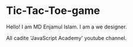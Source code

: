 # Tic-Tac-Toe-game
Hello! I am MD Enjamul Islam. I am a we designer. 

All cadite 'JavaScript Academy' youtube channel.
